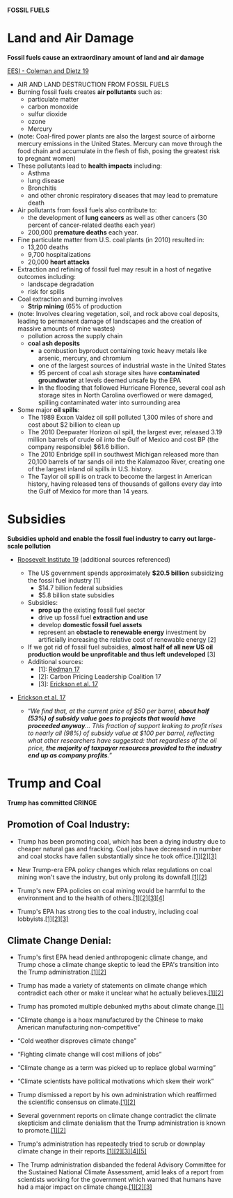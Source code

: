 **FOSSIL FUELS**
# **Land and Air Damage**
**Fossil fuels cause an extraordinary amount of land and air damage**

[EESI - Coleman and Dietz 19](https://www.eesi.org/papers/view/fact-sheet-fossil-fuel-subsidies-a-closer-look-at-tax-breaks-and-societal-costs%23targetText=According%20to%20the%20IMF,%20%22fossil,by%203.8%20percent%20of%20GDP.%22)
- AIR AND LAND DESTRUCTION FROM FOSSIL FUELS
- Burning fossil fuels creates **air pollutants** such as:
  - particulate matter
  - carbon monoxide
  - sulfur dioxide
  - ozone
  - Mercury
- (note: Coal-fired power plants are also the largest source of airborne mercury emissions in the United States. Mercury can move through the food chain and accumulate in the flesh of fish, posing the greatest risk to pregnant women)
- These pollutants lead to **health impacts** including:
  - Asthma
  - lung disease
  - Bronchitis
  - and other chronic respiratory diseases that may lead to premature death
- Air pollutants from fossil fuels also contribute to:
  - the development of **lung cancers** as well as other cancers (30 percent of cancer-related deaths each year)
  - 200,000 p**remature deaths** each year.
- Fine particulate matter from U.S. coal plants (in 2010) resulted in:
  - 13,200 deaths
  - 9,700 hospitalizations
  - 20,000 **heart attacks**
- Extraction and refining of fossil fuel may result in a host of negative outcomes including:
  - landscape degradation
  - risk for spills
- Coal extraction and burning involves
  - **Strip mining** (65% of production
- (note: Involves clearing vegetation, soil, and rock above coal deposits, leading to permanent damage of landscapes and the creation of massive amounts of mine wastes)
  - pollution across the supply chain
  - **coal ash deposits**
    - a combustion byproduct containing toxic heavy metals like arsenic, mercury, and chromium
    - one of the largest sources of industrial waste in the United States
    - 95 percent of coal ash storage sites have **contaminated groundwater** at levels deemed unsafe by the EPA
    - In the flooding that followed Hurricane Florence, several coal ash storage sites in North Carolina overflowed or were damaged, spilling contaminated water into surrounding area
- Some major **oil spills**:
  - The 1989 Exxon Valdez oil spill polluted 1,300 miles of shore and cost about $2 billion to clean up
  - The 2010 Deepwater Horizon oil spill, the largest ever, released 3.19 million barrels of crude oil into the Gulf of Mexico and cost BP (the company responsible) $61.6 billion.
  - The 2010 Enbridge spill in southwest Michigan released more than 20,100 barrels of tar sands oil into the Kalamazoo River, creating one of the largest inland oil spills in U.S. history.
  - The Taylor oil spill is on track to become the largest in American history, having released tens of thousands of gallons every day into the Gulf of Mexico for more than 14 years.

# **Subsidies**
**Subsidies uphold and enable the fossil fuel industry to carry out large-scale pollution**

- [Roosevelt Institute 19](https://rooseveltinstitute.org/wp-content/uploads/2019/06/GND_policy-brief-fossil-fuel-subsidies.pdf) (additional sources referenced)
  - The US government spends approximately **$20.5 billion** subsidizing the fossil fuel industry [1]
    - $14.7 billion federal subsidies
    - $5.8 billion state subsidies
  - Subsidies:
    - **prop up** the existing fossil fuel sector
    - drive up fossil fuel **extraction and use**
    - develop **domestic fossil fuel assets**
    - represent an **obstacle to renewable energy** investment by artificially increasing the relative cost of renewable energy [2]
  - If we got rid of fossil fuel subsidies, **almost half of all new US oil production would be unprofitable and thus left undeveloped** [3]
  - Additional sources:
    - [1]: [Redman 17](http://priceofoil.org/2017/10/03/dirty-energy-dominance-us-subsidies/)
    - [2]: Carbon Pricing Leadership Coalition 17
    - [3]: [Erickson et al. 17](https://www.nature.com/articles/s41560-017-0009-8)

- [Erickson et al. 17](https://www.sei.org/publications/how-would-eliminating-subsidies-to-the-u-s-oil-industry-affect-potential-oil-production-and-co2-emissions/)
  - “*We find that, at the current price of $50 per barrel, **about half (53%) of subsidy value goes to projects that would have proceeded anyway**... This fraction of support leaking to profit rises to nearly all (98%) of subsidy value at $100 per barrel, reflecting what other researchers have suggested: that regardless of the oil price, **the majority of taxpayer resources provided to the industry end up as company profits**.*”

# **Trump and Coal**
**Trump has committed CRINGE**

## Promotion of Coal Industry:

-  Trump has been promoting coal, which has been a dying industry due to cheaper natural gas and fracking. Coal jobs have decreased in number and coal stocks have fallen substantially since he took office.[\[1\]](https://foreignpolicy.com/2019/10/30/trump-save-coal-country-murray-bankruptcy-gas/)[\[2\]](https://thebreakthrough.org/issues/energy/trumps-war-on-coal)[\[3\]](https://www.forbes.com/sites/chuckjones/2020/03/07/the-coal-industry-has-lost-almost-one-thousand-jobs-since-trump-became-president/)

-  New Trump-era EPA policy changes which relax regulations on coal mining won't save the industry, but only prolong its downfall.[\[1\]](https://www.nytimes.com/2018/08/22/climate/trump-coal-industry.html)[\[2\]](https://reuters.com/article/idUSKBN1ZC15A)

-  Trump's new EPA policies on coal mining would be harmful to the environment and to the health of others.[\[1\]](https://thehill.com/blogs/congress-blog/energy-environment/404140-trumps-new-coal-policy-is-dangerous)[\[2\]](https://www.nytimes.com/2018/08/21/climate/epa-coal-pollution-deaths.html)[\[3\]](https://insideclimatenews.org/news/21082018/coal-clean-power-plan-trump-climate-change-replacement-pollution-smog-health-states)[\[4\]](https://nicholas.duke.edu/news/epas-proposed-coal-ash-amendments-will-boost-risk-toxic-contamination)

-  Trump's EPA has strong ties to the coal industry, including coal lobbyists.[\[1\]](https://reuters.com/article/idUSKCN1P324H)[\[2\]](https://prospect.org/environment/buying-their-way-out-of-regulations-trump-epa-mercury/)[\[3\]](https://thehill.com/policy/energy-environment/480864-top-epa-political-staffer-leaves-agency-for-coal-lobby)

## Climate Change Denial:

-  Trump's first EPA head denied anthropogenic climate change, and Trump chose a climate change skeptic to lead the EPA's transition into the Trump administration.[\[1\]](https://www.californiageo.org/wp-content/uploads/Trumps-climate-denier-to-EPA-Sci-Amrcn-11-16-.pdf)[\[2\]](https://www.nytimes.com/2016/12/07/us/politics/scott-pruitt-epa-trump.html)

-  Trump has made a variety of statements on climate change which contradict each other or make it unclear what he actually believes.[\[1\]](https://www.bbc.com/news/world-us-canada-51213003)[\[2\]](https://thehill.com/opinion/energy-environment/472245-exposing-the-contradictions-in-trumps-assault-on-climate-change)

-  Trump has promoted multiple debunked myths about climate change.[\[1\]](https://people.com/politics/a-brief-history-of-president-trumps-stance-on-climate-change-lies-misstatements-misspellings/)

  - “Climate change is a hoax manufactured by the Chinese to make American manufacturing non-competitive”

  - “Cold weather disproves climate change”

  - “Fighting climate change will cost millions of jobs”

  - “Climate change as a term was picked up to replace global warming”

  - “Climate scientists have political motivations which skew their work”

-  Trump dismissed a report by his own administration which reaffirmed the scientific consensus on climate.[\[1\]](https://www.bbc.com/news/world-us-canada-46351940)[\[2\]](https://reuters.com/article/amp/idUSKCN1NV2IG)

-  Several government reports on climate change contradict the climate skepticism and climate denialism that the Trump administration is known to promote.[\[1\]](https://time.com/5462102/climate-change-report-trump-science/)[\[2\]](https://www.scientificamerican.com/article/federal-climate-report-contradicts-trump-administration-stance/)

-  Trump's administration has repeatedly tried to scrub or downplay climate change in their reports.[\[1\]](https://www.scientificamerican.com/article/report-detailing-u-s-threats-ignores-climate-change/)[\[2\]](https://www.scientificamerican.com/article/trump-administration-officials-scrubbed-climate-change-from-press-releases/)[\[3\]](https://www.scientificamerican.com/article/in-environment-speech-trump-fails-to-mention-climate-change/)[\[4\]](https://www.reuters.com/article/us-usa-trump-epa-climatechange-idUSKBN15906G)[\[5\]](https://www.independent.co.uk/news/world/americas/us-politics/trump-climate-change-government-websites-global-warming-a9020461.html)

-  The Trump administration disbanded the federal Advisory Committee for the Sustained National Climate Assessment, amid leaks of a report from scientists working for the government which warned that humans have had a major impact on climate change.[\[1\]](https://time.com/4908162/donald-trump-climate-change-panel/)[\[2\]](https://thehill.com/homenews/administration/347269-trump-disbands-federal-advisory-panel-on-climate-change-report)[\[3\]](https://www.cbsnews.com/news/report-trump-dissolves-climate-change-advisory-panel/)